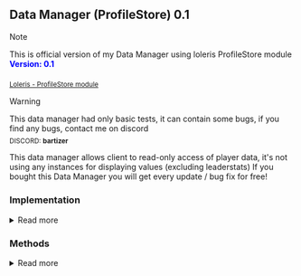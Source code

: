 ## Data Manager (ProfileStore) **0.1**

> [!NOTE]
> This is official version of my Data Manager using loleris ProfileStore module <br>
> <strong><span style="color: blue;">Version: 0.1</span></strong>

<sub>[Loleris - ProfileStore module](https://devforum.roblox.com/t/profilestore-save-your-player-data-easy-datastore-module/3190543/1)</sub>

> [!WARNING]
> This data manager had only basic tests, it can contain some bugs, if you find any bugs, contact me on discord <br>
> <sub>DISCORD: **bartizer**</sub>

This data manager allows client to read-only access of player data, it's not using any instances for displaying values (excluding leaderstats)
If you bought this Data Manager you will get every update / bug fix for free!

### Implementation
<details>
  <summary>Read more</summary>

  #### How to implement data manager?
  Create in ServerScriptService script, and copy-paste script below

  ```lua
  -- (Server Side Script)
  local DataManager = require(game.ServerScriptService.DataManager) -- path to mine data manager
  DataManager.init() -- initialize it so everything get loaded
  ```

  ### How to reset / change global data key?
  ![example](images/example_1.jpg)

</details>

### Methods
<details>
  <summary>Read more</summary>

  ```luau
  DataManager:GetProfile(player) -- [player profile]
  ```
  ```luau
  DataManager:GetReplica(player) -- [player replica]
  ```
  ```luau
  DataManager:GetData(player) -- [player profile.Data]
  ```
  ```luau
  DataManager:GetValue(player : Player, path : string) -- [(number | string | boolean)?]
  ```
  ```luau
  DataManager:SetValue(player : Player, path : string, newValue : (string | number | boolean | {any?})?) -- 
  ```
  ```luau
  DataManager:AddValue(player : Player, path : string, addValue : (number | {any?})?) -- 
  ```
  ```luau
  DataManager:SubValue(player : Player, path : string, addValue : (number | {any?})?) -- 
  ```
  ```luau
  DataManager:ResetData(userId : number) -- [boolean]
  ```
  ```luau
  DataManager:Leaderstats(player : Player) -- 
  ```
  ```luau
  DataManager:GetBackup(userId : number, sort_direction : Enum.SortDirection?, min_date : DateTime?, max_date : DateTime?) 
  -- [profile]
  ```
  ```luau
  DataManager:LoadBackup(backupProfile : profile) -- [boolean]
  ```
  ```luau
  DataManager:MessageAsync(userId : number, message : {any?}) -- [boolean]
  ```
  
  
</details>
